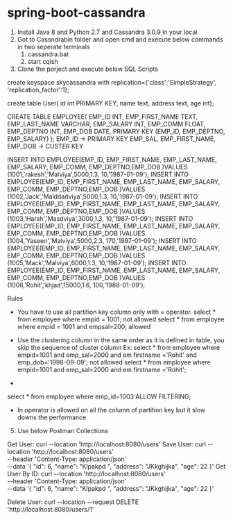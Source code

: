 # spring-boot-cassandra

1. Install Java 8 and Python 2.7 and Cassandra 3.0.9 in your local
2. Got to Cassndrabin folder and open cmd and execute below commands in two seperate terminals
     1. cassandra.bat
     2. start cqlsh
3. Clone the porject and execute below SQL Scripts

create keyspace skycassandra with replication={'class':'SimpleStrategy', 'replication_factor':1};

create table User(
id int PRIMARY KEY,
name text,
address text,
age int);

CREATE TABLE EMPLOYEE(
EMP_ID INT,
EMP_FIRST_NAME TEXT,
EMP_LAST_NAME VARCHAR,
EMP_SALARY INT,
EMP_COMM FLOAT,
EMP_DEPTNO INT,
EMP_DOB DATE,
PRIMARY KEY (EMP_ID, EMP_DEPTNO, EMP_SALARY) 
);
EMP_ID -> PRIMARY KEY
EMP_SAL, EMP_FIRST_NAME, EMP_DOB -> CUSTER KEY

INSERT INTO EMPLOYEE(EMP_ID, EMP_FIRST_NAME, EMP_LAST_NAME, EMP_SALARY, EMP_COMM, EMP_DEPTNO,EMP_DOB )VALUES (1001,'rakesh','Malviya',5000,1.3, 10,'1987-01-09');
INSERT INTO EMPLOYEE(EMP_ID, EMP_FIRST_NAME, EMP_LAST_NAME, EMP_SALARY, EMP_COMM, EMP_DEPTNO,EMP_DOB )VALUES (1002,'Jack','Malddadviya',5000,1.3, 10,'1987-01-09');
INSERT INTO EMPLOYEE(EMP_ID, EMP_FIRST_NAME, EMP_LAST_NAME, EMP_SALARY, EMP_COMM, EMP_DEPTNO,EMP_DOB )VALUES (1003,'Harsh','Masdviya',3000,1.3, 10,'1987-01-09');
INSERT INTO EMPLOYEE(EMP_ID, EMP_FIRST_NAME, EMP_LAST_NAME, EMP_SALARY, EMP_COMM, EMP_DEPTNO,EMP_DOB )VALUES (1004,'Yaseen','Malviya',5000,2.3, 170,'1997-01-09');
INSERT INTO EMPLOYEE(EMP_ID, EMP_FIRST_NAME, EMP_LAST_NAME, EMP_SALARY, EMP_COMM, EMP_DEPTNO,EMP_DOB )VALUES (1005,'Mack','Malviya',6000,1.3, 10,'1987-01-09');
INSERT INTO EMPLOYEE(EMP_ID, EMP_FIRST_NAME, EMP_LAST_NAME, EMP_SALARY, EMP_COMM, EMP_DEPTNO,EMP_DOB )VALUES (1006,'Rohit','khjad',15000,1.6, 100,'1988-01-09');

Rules
* You have to use all partition key column only with = operator.
  select * from employee where empid = 1001; not allowed
  select * from employee where empid = 1001 and empsal=200; allowed

* Use the clustering column in the same order as it is defined in table, you skip the sequence of cluster column
Ex: select * from employee where empid=1001 and emp_sal=2000 and em firstname ='Rohit' and emp_dob='1998-09-09';   not allowed
    select * from employee where empid=1001 and emp_sal=2000 and em firstname ='Rohit';


*

select * from employee where emp_id=1003 ALLOW FILTERING;

* In operator is allowed on all the column of partition key but it slow downs the performance

5. Use below Postman Collections

Get User: curl --location 'http://localhost:8080/users'
Save User:
curl --location 'http://localhost:8080/users' \
--header 'Content-Type: application/json' \
--data '{
    "id": 6,
    "name": "Klpakpd ",
    "address": "JKkghijka",
    "age": 22
}'
Get User By ID:
curl --location 'http://localhost:8080/users' \
--header 'Content-Type: application/json' \
--data '{
    "id": 6,
    "name": "Klpakpd ",
    "address": "JKkghijka",
    "age": 22
}'

Delete User:
curl --location --request DELETE 'http://localhost:8080/users/1'
